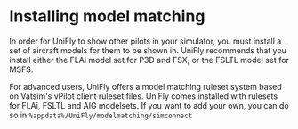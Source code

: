 # Installing model matching
In order for UniFly to show other pilots in your simulator, you must install a set of aircraft models for them to be shown in. UniFly recommends that you install either the FLAi model set for P3D and FSX, or the FSLTL model set for MSFS.

For advanced users, UniFly offers a model matching ruleset system based on Vatsim's vPilot client ruleset files. UniFly comes installed with rulesets for FLAi, FSLTL and AIG modelsets. If you want to add your own, you can do so in `%appdata%/UniFly/modelmatching/simconnect`
